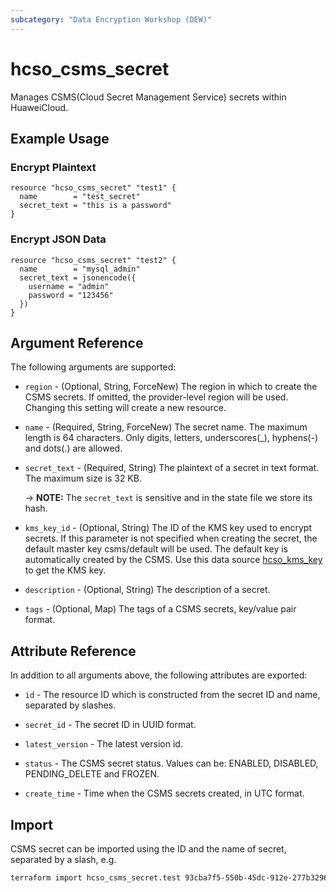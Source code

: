 ```yaml
---
subcategory: "Data Encryption Workshop (DEW)"
---
```


# hcso_csms_secret

Manages CSMS(Cloud Secret Management Service) secrets within HuaweiCloud.

## Example Usage

### Encrypt Plaintext

```hcl
resource "hcso_csms_secret" "test1" {
  name        = "test_secret"
  secret_text = "this is a password"
}
```

### Encrypt JSON Data

```hcl
resource "hcso_csms_secret" "test2" {
  name        = "mysql_admin"
  secret_text = jsonencode({
    username = "admin"
    password = "123456"
  })
}
```

## Argument Reference

The following arguments are supported:

* `region` - (Optional, String, ForceNew) The region in which to create the CSMS secrets.
  If omitted, the provider-level region will be used. Changing this setting will create a new resource.

* `name` - (Required, String, ForceNew) The secret name. The maximum length is 64 characters.
  Only digits, letters, underscores(_), hyphens(-) and dots(.) are allowed.

* `secret_text` - (Required, String) The plaintext of a secret in text format. The maximum size is 32 KB.

  -> **NOTE:** The `secret_text` is sensitive and in the state file we store its hash.

* `kms_key_id` - (Optional, String) The ID of the KMS key used to encrypt secrets.
  If this parameter is not specified when creating the secret, the default master key csms/default will be used.
  The default key is automatically created by the CSMS.
  Use this data source
  [hcso_kms_key](https://registry.terraform.io/providers/huaweicloud/huaweicloud/latest/docs/resources/kms_key)
  to get the KMS key.

* `description` - (Optional, String) The description of a secret.

* `tags` - (Optional, Map) The tags of a CSMS secrets, key/value pair format.

## Attribute Reference

In addition to all arguments above, the following attributes are exported:

* `id` - The resource ID which is constructed from the secret ID and name, separated by slashes.

* `secret_id` - The secret ID in UUID format.

* `latest_version` - The latest version id.

* `status` - The CSMS secret status. Values can be: ENABLED, DISABLED, PENDING_DELETE and FROZEN.

* `create_time` - Time when the CSMS secrets created, in UTC format.

## Import

CSMS secret can be imported using the ID and the name of secret, separated by a slash, e.g.

```sh
terraform import hcso_csms_secret.test 93cba7f5-550b-45dc-912e-277b3296fb27/test_secret
```

